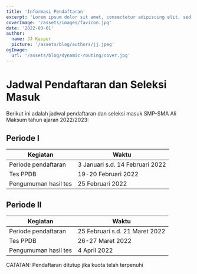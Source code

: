 ```yaml
---
title: 'Informasi Pendaftaran'
excerpt: 'Lorem ipsum dolor sit amet, consectetur adipiscing elit, sed do eiusmod tempor incididunt ut labore et dolore magna aliqua. Praesent elementum facilisis leo vel fringilla est ullamcorper eget. At imperdiet dui accumsan sit amet nulla facilities morbi tempus.'
coverImage: '/assets/images/favicon.jpg'
date: '2022-03-01'
author:
  name: JJ Kasper
  picture: '/assets/blog/authors/jj.jpeg'
ogImage:
  url: '/assets/blog/dynamic-routing/cover.jpg'
---
```




# Jadwal Pendaftaran dan Seleksi Masuk
Berikut ini adalah jadwal pendaftaran dan seleksi masuk SMP-SMA Ali Maksum tahun ajaran 2022/2023:

## Periode I

| Kegiatan | Waktu |
| ----------- | ----------- |
| Periode pendaftaran | 3 Januari s.d. 14 Februari 2022 |
| Tes PPDB | 19-20 Februari 2022 |
| Pengumuman hasil tes | 25 Februari 2022 |
	
## Periode II

| Kegiatan | Waktu |
| ----------- | ----------- |
| Periode pendaftaran | 25 Februari s.d. 21 Maret 2022 |
| Tes PPDB | 26-27 Maret 2022 |
| Pengumuman hasil tes | 4 April 2022 |


CATATAN:
Pendaftaran ditutup jika kuota telah terpenuhi